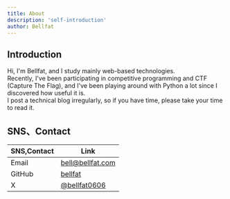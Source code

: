 ```yaml
---
title: About
description: 'self-introduction'
author: Bellfat
---
```


## Introduction
Hi, I'm Bellfat, and I study mainly web-based technologies.  
Recently, I've been participating in competitive programming and CTF (Capture The Flag), and I've been playing around with Python a lot since I discovered how useful it is.  
I post a technical blog irregularly, so if you have time, please take your time to read it.

## SNS、Contact
| SNS,Contact| Link|
|---------------|---------------|
| Email   | bell@bellfat.com |
| GitHub  | [bellfat](https://github.com/suzusou)|
| X | [@bellfat0606](https://x.com/bellfat0606) |